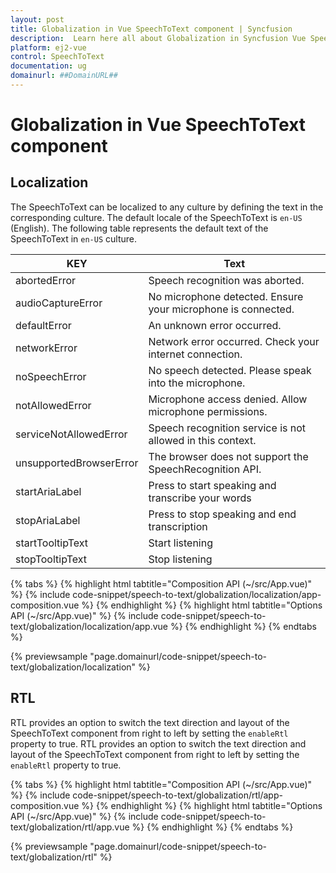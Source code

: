 ```yaml
---
layout: post
title: Globalization in Vue SpeechToText component | Syncfusion
description:  Learn here all about Globalization in Syncfusion Vue SpeechToText component of Syncfusion Essential JS 2 and more.
platform: ej2-vue
control: SpeechToText
documentation: ug
domainurl: ##DomainURL##
---
```


# Globalization in Vue SpeechToText component

## Localization

The SpeechToText can be localized to any culture by defining the text in the corresponding culture. The default locale of the SpeechToText is `en-US` (English). The following table represents the default text of the SpeechToText in `en-US` culture.

|KEY|Text|
|----|----|
|abortedError|Speech recognition was aborted.|
|audioCaptureError|No microphone detected. Ensure your microphone is connected.|
|defaultError|An unknown error occurred.|
|networkError|Network error occurred. Check your internet connection.|
|noSpeechError|No speech detected. Please speak into the microphone.|
|notAllowedError|Microphone access denied. Allow microphone permissions.|
|serviceNotAllowedError|Speech recognition service is not allowed in this context.|
|unsupportedBrowserError|The browser does not support the SpeechRecognition API.|
|startAriaLabel|Press to start speaking and transcribe your words|
|stopAriaLabel|Press to stop speaking and end transcription|
|startTooltipText|Start listening|
|stopTooltipText|Stop listening|

{% tabs %}
{% highlight html tabtitle="Composition API (~/src/App.vue)" %}
{% include code-snippet/speech-to-text/globalization/localization/app-composition.vue %}
{% endhighlight %}
{% highlight html tabtitle="Options API (~/src/App.vue)" %}
{% include code-snippet/speech-to-text/globalization/localization/app.vue %}
{% endhighlight %}
{% endtabs %}
        
{% previewsample "page.domainurl/code-snippet/speech-to-text/globalization/localization" %}

## RTL

RTL provides an option to switch the text direction and layout of the SpeechToText component from right to left by setting the `enableRtl` property to true.
RTL provides an option to switch the text direction and layout of the SpeechToText component from right to left by setting the `enableRtl` property to true.

{% tabs %}
{% highlight html tabtitle="Composition API (~/src/App.vue)" %}
{% include code-snippet/speech-to-text/globalization/rtl/app-composition.vue %}
{% endhighlight %}
{% highlight html tabtitle="Options API (~/src/App.vue)" %}
{% include code-snippet/speech-to-text/globalization/rtl/app.vue %}
{% endhighlight %}
{% endtabs %}
        
{% previewsample "page.domainurl/code-snippet/speech-to-text/globalization/rtl" %}
